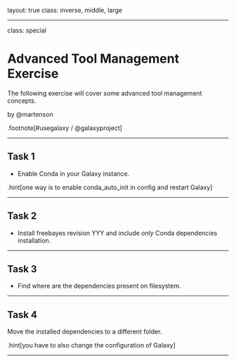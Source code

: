 layout: true
class: inverse, middle, large

---
class: special
# Advanced Tool Management Exercise
The following exercise will cover some advanced tool management concepts.

by @martenson

.footnote[\#usegalaxy / @galaxyproject]

---
## Task 1

* Enable Conda in your Galaxy instance.

.hint[one way is to enable conda_auto_init in config and restart Galaxy]

---
## Task 2

* Install freebayes revision YYY and include _only_ Conda dependencies installation.

---
## Task 3

* Find where are the dependencies present on filesystem.

---
## Task 4
Move the installed dependencies to a different folder.

.hint[you have to also change the configuration of Galaxy]

---
